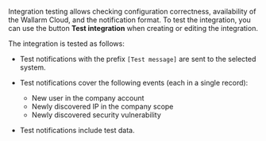 Integration testing allows checking configuration correctness, availability of the Wallarm Cloud, and the notification format. To test the integration, you can use the button **Test integration** when creating or editing the integration.

The integration is tested as follows:

* Test notifications with the prefix `[Test message]` are sent to the selected system.
* Test notifications cover the following events (each in a single record):

    * New user in the company account
    * Newly discovered IP in the company scope
    * Newly discovered security vulnerability
* Test notifications include test data.
